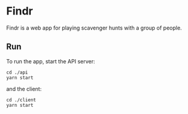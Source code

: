 # Findr
Findr is a web app for playing scavenger hunts with a group of people.

## Run
To run the app, start the API server:
```
cd ./api
yarn start
```

and the client:
```
cd ./client
yarn start
```

